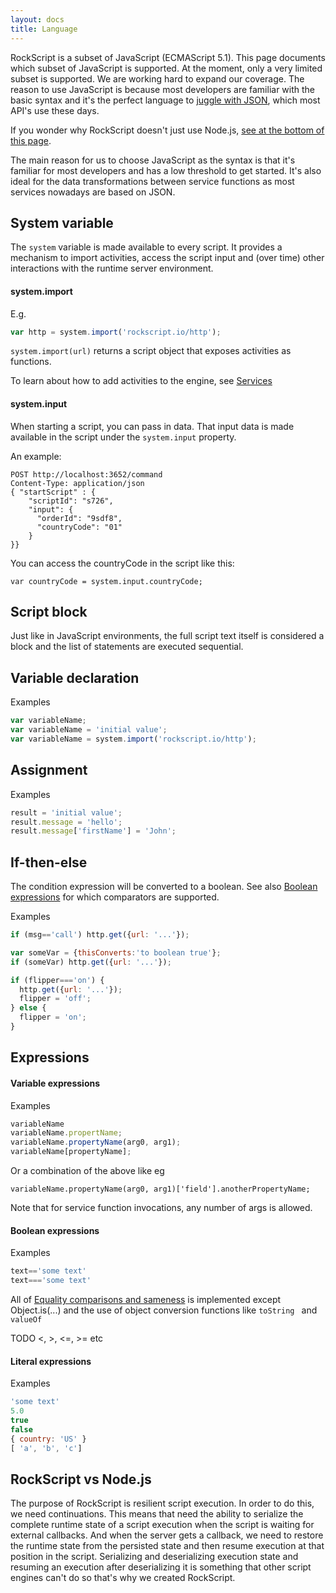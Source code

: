 ```yaml
---
layout: docs
title: Language
---
```


RockScript is a subset of JavaScript (ECMAScript 5.1).  This page documents 
which subset of JavaScript is supported. At the moment, only a very limited 
subset is supported.  We are working hard to expand our coverage.  The reason 
to use JavaScript is because most developers are familiar with the basic syntax 
and it's the perfect language to [juggle with JSON](why-and-when#juggle-with-json), 
which most API's use these days.

If you wonder why RockScript doesn't just use Node.js, [see 
at the bottom of this page](#rockscript-vs-nodejs).  

The main reason for us to choose JavaScript as the syntax is that it's familiar 
for most developers and has a low threshold to get started.  It's also ideal for 
the data transformations between service functions as most services nowadays are 
based on JSON. 

## System variable
The `system` variable is made available to every script.  It provides a mechanism 
to import activities, access the script input and (over time) other interactions 
with the runtime server environment.

#### system.import
E.g.
```javascript
var http = system.import('rockscript.io/http');
```

`system.import(url)` returns a script object that exposes activities as functions.

To learn about how to add activities to the engine, see [Services](services)

#### system.input

When starting a script, you can pass in data.  That input data 
is made available in the script under the `system.input` property.

An example:

```
POST http://localhost:3652/command 
Content-Type: application/json
{ "startScript" : {
    "scriptId": "s726",
    "input": {
      "orderId": "9sdf8",
      "countryCode": "01" 
    }
}}
```

You can access the countryCode in the script like this:

`var countryCode = system.input.countryCode;`

## Script block

Just like in JavaScript environments, the full script text itself is considered a block and 
the list of statements are executed sequential.

## Variable declaration

Examples
```javascript
var variableName;
var variableName = 'initial value';
var variableName = system.import('rockscript.io/http');
```

## Assignment

Examples
```javascript
result = 'initial value';
result.message = 'hello';
result.message['firstName'] = 'John';
```

## If-then-else

The condition expression will be converted to a boolean.  See also 
[Boolean expressions](#boolean_expressions) for which comparators are supported.

Examples
```javascript
if (msg=='call') http.get({url: '...'});

var someVar = {thisConverts:'to boolean true'};
if (someVar) http.get({url: '...'});

if (flipper==='on') {
  http.get({url: '...'});
  flipper = 'off';
} else {
  flipper = 'on';
}
```

## Expressions

#### Variable expressions
Examples
```javascript
variableName
variableName.propertName;
variableName.propertyName(arg0, arg1);
variableName[propertyName];
```
Or a combination of the above like eg
```
variableName.propertyName(arg0, arg1)['field'].anotherPropertyName;
```
Note that for service function invocations, any number of args is allowed.

#### Boolean expressions

Examples
```javascript
text=='some text'
text==='some text'
```

All of [Equality comparisons and sameness](https://developer.mozilla.org/nl/docs/Web/JavaScript/Equality_comparisons_and_sameness) 
is implemented except Object.is(...) and the use of object conversion functions like `toString ` and `valueOf`

TODO <, >, <=, >= etc

#### Literal expressions

Examples
```javascript
'some text'
5.0
true
false
{ country: 'US' }
[ 'a', 'b', 'c']
```

## RockScript vs Node.js

The purpose of RockScript is resilient script execution.  In order to do this, we 
need continuations.  This means that need the ability to serialize the complete 
runtime state of a script execution when the script is waiting for external 
callbacks.  And when the server gets a callback, we need to restore the 
runtime state from the persisted state and then resume execution at that 
position in the script.  Serializing and deserializing execution state 
and resuming an execution after deserializing it is something that other 
script engines can't do so that's why we created RockScript.

